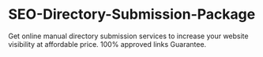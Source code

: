 SEO-Directory-Submission-Package
================================

Get online manual directory submission services to increase your website visibility at affordable price. 100% approved links Guarantee.

